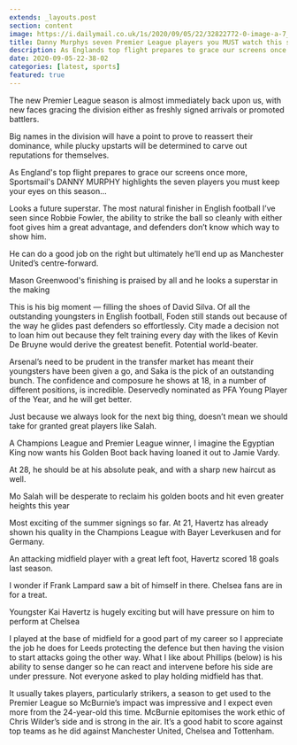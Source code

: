 ```yaml
---
extends: _layouts.post
section: content
image: https://i.dailymail.co.uk/1s/2020/09/05/22/32822772-0-image-a-7_1599341666502.jpg 
title: Danny Murphys seven Premier League players you MUST watch this season 
description: As Englands top flight prepares to grace our screens once more, Sportsmails DANNY MURPHY highlights the seven players you must keep your eyes on this season... 
date: 2020-09-05-22-38-02 
categories: [latest, sports] 
featured: true 
--- 
```

The new Premier League season is almost immediately back upon us, with new faces gracing the division either as freshly signed arrivals or promoted battlers.

Big names in the division will have a point to prove to reassert their dominance, while plucky upstarts will be determined to carve out reputations for themselves.

As England's top flight prepares to grace our screens once more, Sportsmail's DANNY MURPHY highlights the seven players you must keep your eyes on this season... 

Looks a future superstar. The most natural finisher in English football I’ve seen since Robbie Fowler, the ability to strike the ball so cleanly with either foot gives him a great advantage, and defenders don’t know which way to show him.

He can do a good job on the right but ultimately he’ll end up as Manchester United’s centre-forward.

Mason Greenwood's finishing is praised by all and he looks a superstar in the making

This is his big moment — filling the shoes of David Silva. Of all the outstanding youngsters in English football, Foden still stands out because of the way he glides past defenders so effortlessly. City made a decision not to loan him out because they felt training every day with the likes of Kevin De Bruyne would derive the greatest benefit. Potential world-beater.

Arsenal’s need to be prudent in the transfer market has meant their youngsters have been given a go, and Saka is the pick of an outstanding bunch. The confidence and composure he shows at 18, in a number of different positions, is incredible. Deservedly nominated as PFA Young Player of the Year, and he will get better.

Just because we always look for the next big thing, doesn’t mean we should take for granted great players like Salah. 

A Champions League and Premier League winner, I imagine the Egyptian King now wants his Golden Boot back having loaned it out to Jamie Vardy. 

At 28, he should be at his absolute peak, and with a sharp new haircut as well.

Mo Salah will be desperate to reclaim his golden boots and hit even greater heights this year

Most exciting of the summer signings so far. At 21, Havertz has already shown his quality in the Champions League with Bayer Leverkusen and for Germany. 

An attacking midfield player with a great left foot, Havertz scored 18 goals last season.

I wonder if Frank Lampard saw a bit of himself in there. Chelsea fans are in for a treat.

Youngster Kai Havertz is hugely exciting but will have pressure on him to perform at Chelsea

I played at the base of midfield for a good part of my career so I appreciate the job he does for Leeds protecting the defence but then having the vision to start attacks going the other way. What I like about Phillips (below) is his ability to sense danger so he can react and intervene before his side are under pressure. Not everyone asked to play holding midfield has that.

It usually takes players, particularly strikers, a season to get used to the Premier League so McBurnie’s impact was impressive and I expect even more from the 24-year-old this time. McBurnie epitomises the work ethic of Chris Wilder’s side and is strong in the air. It’s a good habit to score against top teams as he did against Manchester United, Chelsea and Tottenham. 

